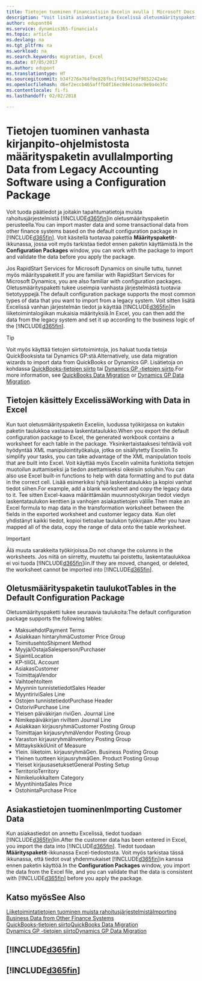 ```yaml
---
title: Tietojen tuominen Financialsiin Excelin avulla | Microsoft Docs
description: "Voit lisätä asiakastietoja Excelissä oletusmäärityspaketin avulla ja tuoda tiedot takaisin Finance and Operations, Business editioniin."
author: edupont04
ms.service: dynamics365-financials
ms.topic: article
ms.devlang: na
ms.tgt_pltfrm: na
ms.workload: na
ms.search.keywords: migration, Excel
ms.date: 07/05/2017
ms.author: edupont
ms.translationtype: HT
ms.sourcegitcommit: b34f276a764f0e828fbc1f015429df9852242a4c
ms.openlocfilehash: d6ef2eccb465afffb0f16ec9de1ceac9e9a4e3fc
ms.contentlocale: fi-fi
ms.lasthandoff: 02/02/2018

---
```

# <a name="importing-data-from-legacy-accounting-software-using-a-configuration-package"></a><span data-ttu-id="8ad70-103">Tietojen tuominen vanhasta kirjanpito-ohjelmistosta määrityspaketin avulla</span><span class="sxs-lookup"><span data-stu-id="8ad70-103">Importing Data from Legacy Accounting Software using a Configuration Package</span></span>
<span data-ttu-id="8ad70-104">Voit tuoda päätiedot ja joitakin tapahtumatietoja muista rahoitusjärjestelmistä [!INCLUDE[d365fin](includes/d365fin_md.md)]in oletusmäärityspaketin perusteella.</span><span class="sxs-lookup"><span data-stu-id="8ad70-104">You can import master data and some transactional data from other finance systems based on the default configuration package in [!INCLUDE[d365fin](includes/d365fin_md.md)].</span></span> <span data-ttu-id="8ad70-105">Voit käsitellä tuotavaa pakettia **Määrityspaketit**-ikkunassa, jossa voit myös tarkistaa tiedot ennen paketin käyttämistä.</span><span class="sxs-lookup"><span data-stu-id="8ad70-105">In the **Configuration Packages** window, you can work with the package to import and validate the data before you apply the package.</span></span>  

<span data-ttu-id="8ad70-106">Jos RapidStart Services for Microsoft Dynamics on sinulle tuttu, tunnet myös määrityspaketit.</span><span class="sxs-lookup"><span data-stu-id="8ad70-106">If you are familiar with RapidStart Services for Microsoft Dynamics, you are also familiar with configuration packages.</span></span> <span data-ttu-id="8ad70-107">Oletusmäärityspaketti tukee useimpia vanhasta järjestelmästä tuotavia tietotyyppejä.</span><span class="sxs-lookup"><span data-stu-id="8ad70-107">The default configuration package supports the most common types of data that you want to import from a legacy system.</span></span> <span data-ttu-id="8ad70-108">Voit sitten lisätä Excelissä vanhan järjestelmän tiedot ja käyttää [!INCLUDE[d365fin](includes/d365fin_md.md)]in liiketoimintalogiikan mukaisia määrityksiä.</span><span class="sxs-lookup"><span data-stu-id="8ad70-108">In Excel, you can then add the data from the legacy system and set it up according to the business logic of the [!INCLUDE[d365fin](includes/d365fin_md.md)].</span></span>  

> [!TIP]  
>   <span data-ttu-id="8ad70-109">Voit myös käyttää tietojen siirtotoimintoja, jos haluat tuoda tietoja QuickBooksista tai Dynamics GP:stä.</span><span class="sxs-lookup"><span data-stu-id="8ad70-109">Alternatively, use data migration wizards to import data from QuickBooks or Dynamics GP.</span></span> <span data-ttu-id="8ad70-110">Lisätietoja on kohdassa [QuickBooks-tietojen siirto](ui-extensions-quickbooks-data-migration.md) tai [Dynamics GP -tietojen siirto](ui-extensions-dynamicsgp-data-migration.md).</span><span class="sxs-lookup"><span data-stu-id="8ad70-110">For more information, see [QuickBooks Data Migration](ui-extensions-quickbooks-data-migration.md) or [Dynamics GP Data Migration](ui-extensions-dynamicsgp-data-migration.md).</span></span>  

## <a name="working-with-data-in-excel"></a><span data-ttu-id="8ad70-111">Tietojen käsittely Excelissä</span><span class="sxs-lookup"><span data-stu-id="8ad70-111">Working with Data in Excel</span></span>
<span data-ttu-id="8ad70-112">Kun tuot oletusmäärityspaketin Exceliin, luodussa työkirjassa on kutakin paketin taulukkoa vastaava laskentataulukko.</span><span class="sxs-lookup"><span data-stu-id="8ad70-112">When you export the default configuration package to Excel, the generated workbook contains a worksheet for each table in the package.</span></span> <span data-ttu-id="8ad70-113">Yksinkertaistaaksesi tehtäviä voit hyödyntää XML manipulointityökaluja, jotka on sisällytetty Exceliin.</span><span class="sxs-lookup"><span data-stu-id="8ad70-113">To simplify your tasks, you can take advantage of the XML manipulation tools that are built into Excel.</span></span> <span data-ttu-id="8ad70-114">Voit käyttää myös Excelin valmiita funktioita tietojen muotoilun auttamiseksi ja tiedon asettamiseksi oikeisiin soluihin.</span><span class="sxs-lookup"><span data-stu-id="8ad70-114">You can also use Excel built-in functions to help with data formatting and to put data in the correct cell.</span></span> <span data-ttu-id="8ad70-115">Lisää esimerkiksi tyhjä laskentataulukko ja kopioi vanhat tiedot siihen.</span><span class="sxs-lookup"><span data-stu-id="8ad70-115">For example, add a blank worksheet and copy the legacy data to it.</span></span> <span data-ttu-id="8ad70-116">Tee sitten Excel-kaava määrittämään muunnostyökirjan tiedot viedyn laskentataulukon kenttien ja vanhojen asiakastietojen välille.</span><span class="sxs-lookup"><span data-stu-id="8ad70-116">Then make an Excel formula to map data in the transformation worksheet between the fields in the exported worksheet and customer legacy data.</span></span> <span data-ttu-id="8ad70-117">Kun olet yhdistänyt kaikki tiedot, kopioi tietoalue taulukon työkirjaan.</span><span class="sxs-lookup"><span data-stu-id="8ad70-117">After you have mapped all of the data, copy the range of data onto the table worksheet.</span></span>  

> [!IMPORTANT]  
>  <span data-ttu-id="8ad70-118">Älä muuta sarakkeita työkirjoissa.</span><span class="sxs-lookup"><span data-stu-id="8ad70-118">Do not change the columns in the worksheets.</span></span> <span data-ttu-id="8ad70-119">Jos niitä on siirretty, muutettu tai poistettu, laskentataulukkoa ei voi tuoda [!INCLUDE[d365fin](includes/d365fin_md.md)]iin.</span><span class="sxs-lookup"><span data-stu-id="8ad70-119">If they are moved, changed, or deleted, the worksheet cannot be imported into [!INCLUDE[d365fin](includes/d365fin_md.md)].</span></span>

## <a name="tables-in-the-default-configuration-package"></a><span data-ttu-id="8ad70-120">Oletusmäärityspaketin taulukot</span><span class="sxs-lookup"><span data-stu-id="8ad70-120">Tables in the Default Configuration Package</span></span>
<span data-ttu-id="8ad70-121">Oletusmäärityspaketti tukee seuraavia taulukoita:</span><span class="sxs-lookup"><span data-stu-id="8ad70-121">The default configuration package supports the following tables:</span></span>

-   <span data-ttu-id="8ad70-122">Maksuehdot</span><span class="sxs-lookup"><span data-stu-id="8ad70-122">Payment Terms</span></span>
-   <span data-ttu-id="8ad70-123">Asiakkaan hintaryhmä</span><span class="sxs-lookup"><span data-stu-id="8ad70-123">Customer Price Group</span></span>
-   <span data-ttu-id="8ad70-124">Toimitusehto</span><span class="sxs-lookup"><span data-stu-id="8ad70-124">Shipment Method</span></span>
-   <span data-ttu-id="8ad70-125">Myyjä/Ostaja</span><span class="sxs-lookup"><span data-stu-id="8ad70-125">Salesperson/Purchaser</span></span>
-   <span data-ttu-id="8ad70-126">Sijainti</span><span class="sxs-lookup"><span data-stu-id="8ad70-126">Location</span></span>
-   <span data-ttu-id="8ad70-127">KP-tili</span><span class="sxs-lookup"><span data-stu-id="8ad70-127">GL Account</span></span>
-   <span data-ttu-id="8ad70-128">Asiakas</span><span class="sxs-lookup"><span data-stu-id="8ad70-128">Customer</span></span>
-   <span data-ttu-id="8ad70-129">Toimittaja</span><span class="sxs-lookup"><span data-stu-id="8ad70-129">Vendor</span></span>
-   <span data-ttu-id="8ad70-130">Vaihtoehto</span><span class="sxs-lookup"><span data-stu-id="8ad70-130">Item</span></span>
-   <span data-ttu-id="8ad70-131">Myynnin tunnistetiedot</span><span class="sxs-lookup"><span data-stu-id="8ad70-131">Sales Header</span></span>
-   <span data-ttu-id="8ad70-132">Myyntirivi</span><span class="sxs-lookup"><span data-stu-id="8ad70-132">Sales Line</span></span>
-   <span data-ttu-id="8ad70-133">Ostojen tunnistetiedot</span><span class="sxs-lookup"><span data-stu-id="8ad70-133">Purchase Header</span></span>
-   <span data-ttu-id="8ad70-134">Ostorivi</span><span class="sxs-lookup"><span data-stu-id="8ad70-134">Purchase Line</span></span>
-   <span data-ttu-id="8ad70-135">Yleisen päiväkirjan rivi</span><span class="sxs-lookup"><span data-stu-id="8ad70-135">Gen. Journal Line</span></span>
-   <span data-ttu-id="8ad70-136">Nimikepäiväkirjan rivi</span><span class="sxs-lookup"><span data-stu-id="8ad70-136">Item Journal Line</span></span>
-   <span data-ttu-id="8ad70-137">Asiakkaan kirjausryhmä</span><span class="sxs-lookup"><span data-stu-id="8ad70-137">Customer Posting Group</span></span>
-   <span data-ttu-id="8ad70-138">Toimittajan kirjausryhmä</span><span class="sxs-lookup"><span data-stu-id="8ad70-138">Vendor Posting Group</span></span>
-   <span data-ttu-id="8ad70-139">Varaston kirjausryhmä</span><span class="sxs-lookup"><span data-stu-id="8ad70-139">Inventory Posting Group</span></span>
-   <span data-ttu-id="8ad70-140">Mittayksikkö</span><span class="sxs-lookup"><span data-stu-id="8ad70-140">Unit of Measure</span></span>
-   <span data-ttu-id="8ad70-141">Ylein. liiketoim. kirjausryhmä</span><span class="sxs-lookup"><span data-stu-id="8ad70-141">Gen. Business Posting Group</span></span>
-   <span data-ttu-id="8ad70-142">Yleinen tuotteen kirjausryhmä</span><span class="sxs-lookup"><span data-stu-id="8ad70-142">Gen. Product Posting Group</span></span>
-   <span data-ttu-id="8ad70-143">Yleiset kirjausasetukset</span><span class="sxs-lookup"><span data-stu-id="8ad70-143">General Posting Setup</span></span>
-   <span data-ttu-id="8ad70-144">Territorio</span><span class="sxs-lookup"><span data-stu-id="8ad70-144">Territory</span></span>
-   <span data-ttu-id="8ad70-145">Nimikeluokka</span><span class="sxs-lookup"><span data-stu-id="8ad70-145">Item Category</span></span>
-   <span data-ttu-id="8ad70-146">Myyntihinta</span><span class="sxs-lookup"><span data-stu-id="8ad70-146">Sales Price</span></span>
-   <span data-ttu-id="8ad70-147">Ostohinta</span><span class="sxs-lookup"><span data-stu-id="8ad70-147">Purchase Price</span></span>

## <a name="importing-customer-data"></a><span data-ttu-id="8ad70-148">Asiakastietojen tuominen</span><span class="sxs-lookup"><span data-stu-id="8ad70-148">Importing Customer Data</span></span>
<span data-ttu-id="8ad70-149">Kun asiakastiedot on annettu Excelissä, tiedot tuodaan [!INCLUDE[d365fin](includes/d365fin_md.md)]iin.</span><span class="sxs-lookup"><span data-stu-id="8ad70-149">After the customer data has been entered in Excel, you import the data into [!INCLUDE[d365fin](includes/d365fin_md.md)].</span></span> <span data-ttu-id="8ad70-150">Tiedot tuodaan **Määrityspaketit**-ikkunassa Excel-tiedostosta. Voit myös tarkistaa tässä ikkunassa, että tiedot ovat yhdenmukaiset [!INCLUDE[d365fin](includes/d365fin_md.md)]in kanssa ennen paketin käyttöä.</span><span class="sxs-lookup"><span data-stu-id="8ad70-150">In the **Configuration Packages** window, you import the data from the Excel file, and you can validate that the data is consistent with [!INCLUDE[d365fin](includes/d365fin_md.md)] before you apply the package.</span></span>

## <a name="see-also"></a><span data-ttu-id="8ad70-151">Katso myös</span><span class="sxs-lookup"><span data-stu-id="8ad70-151">See Also</span></span>
[<span data-ttu-id="8ad70-152">Liiketoimintatietojen tuominen muista rahoitusjärjestelmistä</span><span class="sxs-lookup"><span data-stu-id="8ad70-152">Importing Business Data from Other Finance Systems</span></span>](upload-data.md)  
[<span data-ttu-id="8ad70-153">QuickBooks-tietojen siirto</span><span class="sxs-lookup"><span data-stu-id="8ad70-153">QuickBooks Data Migration</span></span>](ui-extensions-quickbooks-data-migration.md)  
[<span data-ttu-id="8ad70-154">Dynamics GP -tietojen siirto</span><span class="sxs-lookup"><span data-stu-id="8ad70-154">Dynamics GP Data Migration</span></span>](ui-extensions-dynamicsgp-data-migration.md)  

## [!INCLUDE[d365fin](includes/free_trial_md.md)]  
## [!INCLUDE[d365fin](includes/training_link_md.md)]


